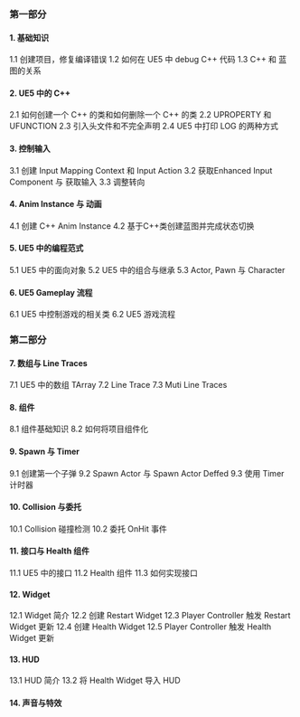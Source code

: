 ### 第一部分
#### 1. 基础知识
1.1 创建项目，修复编译错误
1.2 如何在 UE5 中 debug C++ 代码
1.3 C++ 和 蓝图的关系

#### 2. UE5 中的 C++
2.1 如何创建一个 C++ 的类和如何删除一个 C++ 的类 
2.2 UPROPERTY 和 UFUNCTION
2.3 引入头文件和不完全声明
2.4 UE5 中打印 LOG 的两种方式

#### 3. 控制输入
3.1 创建 Input Mapping Context 和 Input Action
3.2 获取Enhanced Input Component 与 获取输入
3.3 调整转向

#### 4. Anim Instance 与 动画
4.1 创建 C++ Anim Instance 
4.2 基于C++类创建蓝图并完成状态切换

#### 5. UE5 中的编程范式
5.1 UE5 中的面向对象
5.2 UE5 中的组合与继承
5.3 Actor, Pawn 与 Character

#### 6. UE5 Gameplay 流程
6.1 UE5 中控制游戏的相关类
6.2 UE5 游戏流程

### 第二部分

#### 7. 数组与 Line Traces
7.1 UE5 中的数组 TArray
7.2 Line Trace
7.3 Muti Line Traces

#### 8. 组件
8.1 组件基础知识
8.2 如何将项目组件化

#### 9. Spawn 与 Timer
9.1 创建第一个子弹
9.2 Spawn Actor 与 Spawn Actor Deffed
9.3 使用 Timer 计时器

#### 10. Collision 与委托
10.1 Collision 碰撞检测
10.2 委托 OnHit 事件

#### 11. 接口与 Health 组件
11.1 UE5 中的接口
11.2 Health 组件
11.3 如何实现接口

#### 12. Widget
12.1 Widget 简介
12.2 创建 Restart Widget
12.3 Player Controller 触发 Restart Widget 更新
12.4 创建 Health Widget
12.5 Player Controller 触发 Health Widget 更新

#### 13. HUD
13.1 HUD 简介
13.2 将 Health Widget 导入 HUD

#### 14. 声音与特效





